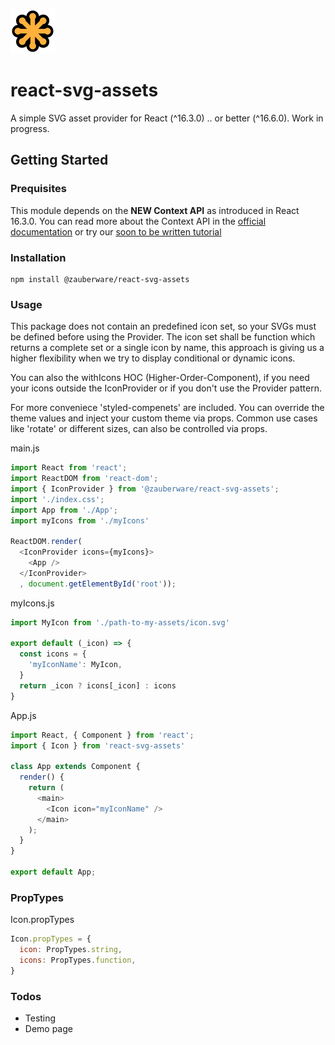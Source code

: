 ![Official SVG logo](svg-logo.png)
# react-svg-assets
A simple SVG asset provider for React (^16.3.0) .. or better (^16.6.0). Work in progress.

## Getting Started

### Prequisites
This module depends on the **NEW Context API** as introduced in React 16.3.0. You can read more about the Context API in the [official documentation](https://reactjs.org/docs/context.html) or try our [soon to be written tutorial]()

### Installation
```
npm install @zauberware/react-svg-assets
```

### Usage
This package does not contain an predefined icon set, so your SVGs must be defined before using the Provider.
The icon set shall be function which returns a complete set or a single icon by name, this approach is giving us a higher flexibility when we try to display conditional or dynamic icons.

You can also the withIcons HOC (Higher-Order-Component), if you need your icons outside the IconProvider or if you don't use the Provider pattern.

For more conveniece 'styled-compenets' are included. You can override the theme values and inject your custom theme via props. Common use cases like 'rotate' or different sizes, can also be controlled via props.

main.js
```javascript
import React from 'react';
import ReactDOM from 'react-dom';
import { IconProvider } from '@zauberware/react-svg-assets';
import './index.css';
import App from './App';
import myIcons from './myIcons'

ReactDOM.render(
  <IconProvider icons={myIcons}>
    <App />
  </IconProvider>
  , document.getElementById('root'));
```

myIcons.js
```javascript
import MyIcon from './path-to-my-assets/icon.svg'

export default (_icon) => {
  const icons = {
    'myIconName': MyIcon,
  }
  return _icon ? icons[_icon] : icons
}

```

App.js
```javascript
import React, { Component } from 'react';
import { Icon } from 'react-svg-assets'

class App extends Component {
  render() {
    return (
      <main>
        <Icon icon="myIconName" />
      </main>
    );
  }
}

export default App;

```

### PropTypes
Icon.propTypes
```javascript
Icon.propTypes = {
  icon: PropTypes.string,
  icons: PropTypes.function,
}
```

### Todos
- Testing
- Demo page
